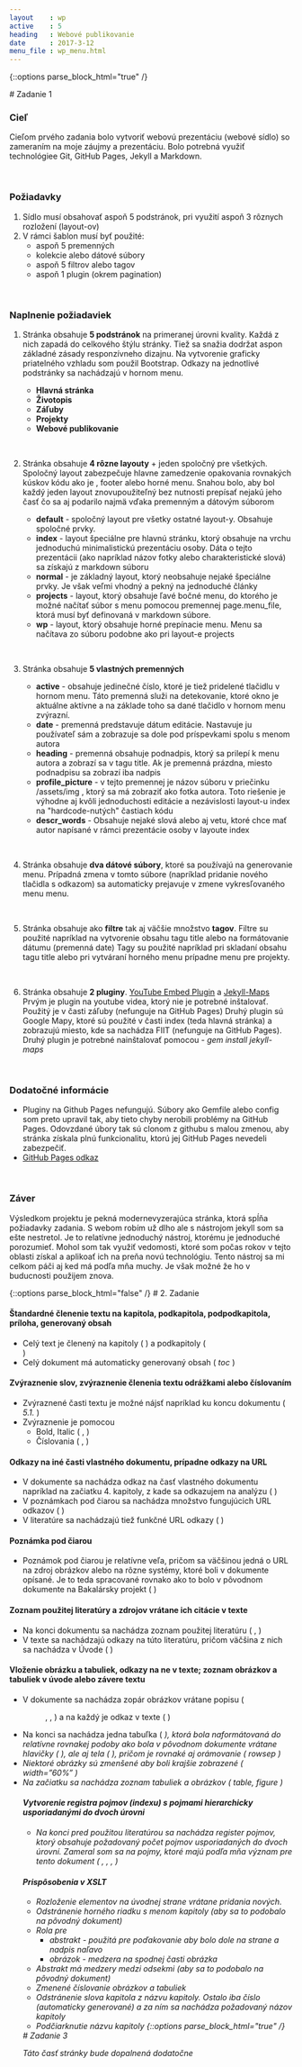 ```yaml
---
layout    : wp
active    : 5
heading   : Webové publikovanie
date      : 2017-3-12
menu_file : wp_menu.html
---
```


{::options parse_block_html="true" /}
<div id="z1" class="tab-pane fade in active">
# Zadanie 1

### Cieľ
Cieľom prvého zadania bolo vytvoriť webovú prezentáciu (webové sídlo) so zameraním na moje záujmy a prezentáciu.
Bolo potrebná využiť technológiee Git, GitHub Pages, Jekyll a Markdown.

&nbsp;

### Požiadavky 
1. Sídlo musí obsahovať aspoň 5 podstránok, pri využití aspoň 3 rôznych rozložení (layout-ov)
2. V rámci šablon musí byť použité:
   - aspoň 5 premenných
   - kolekcie alebo dátové súbory
   - aspoň 5 filtrov alebo tagov
   - aspoň 1 plugin (okrem pagination)
   
&nbsp;

### Naplnenie požiadaviek
1. Stránka obsahuje **5 podstránok** na primeranej úrovni kvality. 
Každá z nich zapadá do celkového štýlu stránky. 
Tiež sa snažia dodržat aspon základné zásady responzívneho dizajnu.
Na vytvorenie graficky priatelného vzhladu som použil Bootstrap.
Odkazy na jednotlivé podstránky sa nachádzajú v hornom menu.
    - **Hlavná stránka**
    - **Životopis**
    - **Záľuby**
    - **Projekty**
    - **Webové publikovanie**
     
    &nbsp;

2. Stránka obsahuje **4 rôzne layouty** + jeden spoločný pre všetkých. 
Spoločný layout zabezpečuje hlavne zamedzenie opakovania rovnakých kúskov kódu ako je <!DOCTYPE html>, footer alebo horné menu.
Snahou bolo, aby bol každý jeden layout znovupoužiteľný bez nutnosti prepísať nejakú jeho časť čo sa aj podarilo najmä vďaka premenným a dátovým súborom
    - **default** - spoločný layout pre všetky ostatné layout-y. Obsahuje spoločné prvky.
    - **index** - layout špeciálne pre hlavnú stránku, ktorý obsahuje na vrchu jednoduchú minimalistickú prezentáciu osoby. 
                Dáta o tejto prezentácii (ako napríklad názov fotky alebo charakteristické slová) sa získajú z markdown súboru 
    - **normal** - je základný layout, ktorý neobsahuje nejaké špeciálne prvky. Je však veľmi vhodný a pekný na jednoduché články
    - **projects** - layout, ktorý obsahuje ľavé bočné menu, do ktorého je možné načítať súbor s menu pomocou premennej page.menu_file, ktorá musí byť definovaná v markdown súbore.
    - **wp**  - layout, ktorý obsahuje horné prepínacie menu. Menu sa načítava zo súboru podobne ako pri layout-e projects
 
    &nbsp;
 
3. Stránka obsahuje **5 vlastných premenných**
    - **active** - obsahuje jedinečné číslo, ktoré je tiež pridelené tlačidlu v hornom menu. 
            Táto premenná služi na detekovanie, ktoré okno je aktuálne aktívne a na základe toho sa dané tlačidlo v hornom menu zvýrazní.
    - **date** - premenná predstavuje dátum editácie. 
            Nastavuje ju používateľ sám a zobrazuje sa dole pod príspevkami spolu s menom autora
    - **heading** - premenná obsahuje podnadpis, ktorý sa prilepí k menu autora a zobrazí sa v tagu title. 
            Ak je premenná prázdna, miesto podnadpisu sa zobrazí iba nadpis
    - **profile_picture** - v tejto premennej je názov súboru v priečinku /assets/img , ktorý sa má zobraziť ako fotka autora. 
            Toto riešenie je výhodne aj kvôli jednoduchosti editácie a nezávislosti layout-u index na "hardcode-nutých" častiach kódu
    - **descr_words** - Obsahuje nejaké slová alebo aj vetu, ktoré chce mať autor napísané v rámci prezentácie osoby v layoute index

    &nbsp;
    
4. Stránka obsahuje **dva dátové súbory**, ktoré sa používajú na generovanie menu. 
Prípadná zmena v tomto súbore (napríklad pridanie nového tlačidla s odkazom) sa automaticky prejavuje v zmene vykresľovaného menu menu.

    &nbsp;

5. Stránka obsahuje ako **filtre** tak aj väčšie množstvo **tagov**. Filtre su použité napríklad na vytvorenie obsahu tagu title alebo na formátovanie dátumu (premenná date)
Tagy su použité napríklad pri skladaní obsahu tagu title alebo pri vytváraní horného menu prípadne menu pre projekty.
 
    &nbsp;
 
6. Stránka obsahuje **2 pluginy**. [YouTube Embed Plugin](https://gist.github.com/joelverhagen/1805814) a [Jekyll-Maps](https://github.com/ayastreb/jekyll-maps) 
Prvým je plugin na youtube videa, ktorý nie je potrebné inštalovať.
Použitý je v časti záľuby (nefunguje na GitHub Pages)
Druhý plugin sú Google Mapy, ktoré sú použité v časti index (teda hlavná stránka) a zobrazujú miesto, kde sa nachádza FIIT (nefunguje na GitHub Pages).
Druhý plugin je potrebné nainštalovať pomocou - *gem install jekyll-maps*

&nbsp;

### Dodatočné informácie
- Pluginy na Github Pages nefungujú. 
    Súbory ako Gemfile alebo config som preto upravil tak, aby tieto chyby nerobili problémy na GitHub Pages.
    Odovzdané úbory tak sú clonom z githubu s malou zmenou, aby stránka získala plnú funkcionalitu, ktorú jej GitHub Pages nevedeli zabezpečiť.
- [GitHub Pages odkaz](https://odkopp.github.io/ "GitHub Pages - OdkoPP")

&nbsp;
     
### Záver
Výsledkom projektu je pekná modernevyzerajúca stránka, ktorá spĺňa požiadavky zadania. 
S webom robím už dlho ale s nástrojom jekyll som sa ešte nestretol.
Je to relatívne jednoduchý nástroj, ktorému je jednoduché porozumieť.
Mohol som tak využiť vedomosti, ktoré som počas rokov v tejto oblasti získal a aplikoať ich na preňa novú technológiu.
Tento nástroj sa mi celkom páči aj ked má podľa mňa muchy. Je však možné že ho v buducnosti použijem znova.
     
</div>























<div id="z2" class="tab-pane fade" style="min-height: 500px">
{::options parse_block_html="false" /}
# 2. Zadanie 

#### Štandardné členenie textu na kapitola, podkapitola, podpodkapitola, príloha, generovaný obsah
- Celý text je členený na kapitoly ( *<chapter>* ) a podkapitoly ( *<section>* )
- Celý dokument má automaticky generovaný obsah ( *toc* )


#### Zvýraznenie slov, zvýraznenie členenia textu odrážkami alebo číslovaním
- Zvýraznené časti textu je možné nájsť napríklad ku koncu dokumentu ( *5.1.* )
- Zvýraznenie je pomocou 
    - Bold, Italic ( *<emphasis>*, *<emphasis>* )
    - Číslovania ( *<orderedlist>*, *<listitem>* )

#### Odkazy na iné časti vlastného dokumentu, prípadne odkazy na URL
- V dokumente sa nachádza odkaz na časť vlastného dokumentu napríklad na začiatku 4. kapitoly, z kade sa odkazujem na analýzu ( *<xref>* )
- V poznámkach pod čiarou sa nachádza množstvo fungujúcich URL odkazov ( *<ulink>* )
- V literatúre sa nachádzajú tiež funkčné URL odkazy ( *<ulink>* )

#### Poznámka pod čiarou
- Poznámok pod čiarou je relatívne veľa, pričom sa väčšinou jedná o URL na zdroj obrázkov alebo na rôzne systémy, ktoré boli v dokumente opísané. Je to teda spracované rovnako ako to bolo v pôvodnom dokumente na Bakalársky projekt ( *<footnote>* )

#### Zoznam použitej literatúry a zdrojov vrátane ich citácie v texte
- Na konci dokumentu sa nachádza zoznam použitej literatúru ( *<bibliography>*, *<bibliomixed>* )
- V texte sa nachádzajú odkazy na túto literatúru, pričom väčšina z nich sa nachádza v Úvode ( *<xref>* )

#### Vloženie obrázku a tabuliek, odkazy na ne v texte; zoznam obrázkov a tabuliek v úvode alebo závere textu
- V dokumente sa nachádza zopár obrázkov vrátane popisu ( *<figure>*, *<emphasis>*, *<imageobject>* ) a na každý je odkaz v texte ( *<xref>* )
- Na konci sa nachádza jedna tabuľka ( *<table>* ), ktorá bola naformátovaná do relatívne rovnakej podoby ako bola v pôvodnom dokumente vrátane hlavičky ( *<thead>* ), ale aj tela ( *<tbody>* ), pričom je rovnaké aj orámovanie ( *rowsep* )
- Niektoré obrázky sú zmenšené aby boli krajšie zobrazené ( *width=”60%”* )
- Na začiatku sa nachádza zoznam tabuliek a obrázkov ( *table*, *figure* )

#### Vytvorenie registra pojmov (indexu) s pojmami hierarchicky usporiadanými do dvoch úrovni
- Na konci pred použitou literatúrou sa nachádza register pojmov, ktorý obsahuje požadovaný počet pojmov usporiadaných do dvoch úrovní. Zameral som sa na pojmy, ktoré majú podľa mňa význam pre tento dokument ( *<index>*, *<indexterm>*, *<primary>*, *<secondary>* )


#### Prispôsobenia v XSLT
- Rozloženie elementov na úvodnej strane vrátane pridania nových.
- Odstránenie horného riadku s menom kapitoly (aby sa to podobalo na pôvodný dokument)
- Rola pre
    - abstrakt - použitá pre poďakovanie aby bolo dole na strane a nadpis naľavo
    - obrázok - medzera na spodnej časti obrázka
- Abstrakt má medzery medzi odsekmi (aby sa to podobalo na pôvodný dokument)
- Zmenené číslovanie obrázkov a tabuliek
- Odstránenie slova kapitola z názvu kapitoly. Ostalo iba číslo (automaticky generované) a za ním sa nachádza požadovaný názov kapitoly
- Podčiarknutie názvu kapitoly
{::options parse_block_html="true" /}
</div>



<div id="z3" class="tab-pane fade" style="min-height: 500px">
# Zadanie 3

Táto časť stránky bude dopalnená dodatočne
</div>
